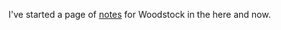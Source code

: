 I've started a page of <a href="http://this.how/woodstock/">notes</a> for Woodstock in the here and now. 
